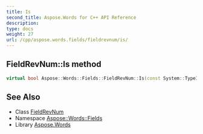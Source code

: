 ```yaml
---
title: Is
second_title: Aspose.Words for C++ API Reference
description: 
type: docs
weight: 27
url: /cpp/aspose.words.fields/fieldrevnum/is/
---
```

## FieldRevNum::Is method




```cpp
virtual bool Aspose::Words::Fields::FieldRevNum::Is(const System::TypeInfo &target) const override
```

## See Also

* Class [FieldRevNum](../)
* Namespace [Aspose::Words::Fields](../../)
* Library [Aspose.Words](../../../)
